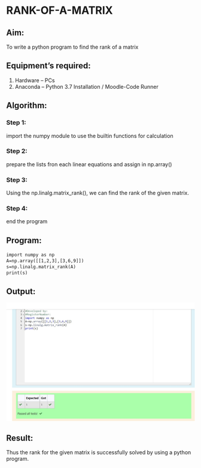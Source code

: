 # RANK-OF-A-MATRIX
## Aim:
To write a python program to find the rank of a matrix
## Equipment’s required:
1. 	Hardware – PCs
2. 	Anaconda – Python 3.7 Installation / Moodle-Code Runner
## Algorithm:
### Step 1:
import the numpy module to use the builtin functions for calculation 
### Step 2:
prepare the lists fron each linear equations and assign in np.array()
### Step 3:
 Using the np.linalg.matrix_rank(), we can find the rank of the given matrix.
### Step 4:
end the program 
## Program:
~~~
import numpy as np
A=np.array([[1,2,3],[3,6,9]])
s=np.linalg.matrix_rank(A)
print(s)
~~~
## Output:
![GitHub](matrixlinear.jpg)
## Result:
Thus the rank for the given matrix is successfully solved by  using a python program.

